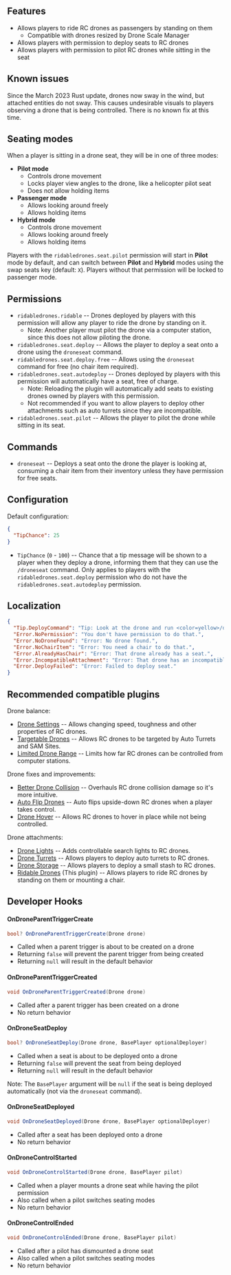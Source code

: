 ## Features

- Allows players to ride RC drones as passengers by standing on them
  - Compatible with drones resized by Drone Scale Manager
- Allows players with permission to deploy seats to RC drones
- Allows players with permission to pilot RC drones while sitting in the seat

## Known issues

Since the March 2023 Rust update, drones now sway in the wind, but attached entities do not sway. This causes undesirable visuals to players observing a drone that is being controlled. There is no known fix at this time.

## Seating modes

When a player is sitting in a drone seat, they will be in one of three modes:

- **Pilot mode**
  - Controls drone movement
  - Locks player view angles to the drone, like a helicopter pilot seat
  - Does not allow holding items
- **Passenger mode**
  - Allows looking around freely
  - Allows holding items
- **Hybrid mode**
  - Controls drone movement
  - Allows looking around freely
  - Allows holding items

Players with the `ridabledrones.seat.pilot` permission will start in **Pilot** mode by default, and can switch between **Pilot** and **Hybrid** modes using the swap seats key (default: `X`). Players without that permission will be locked to passenger mode.

## Permissions

- `ridabledrones.ridable` -- Drones deployed by players with this permission will allow any player to ride the drone by standing on it.
  - Note: Another player must pilot the drone via a computer station, since this does not allow piloting the drone.
- `ridabledrones.seat.deploy` -- Allows the player to deploy a seat onto a drone using the `droneseat` command.
- `ridabledrones.seat.deploy.free` -- Allows using the `droneseat` command for free (no chair item required).
- `ridabledrones.seat.autodeploy` -- Drones deployed by players with this permission will automatically have a seat, free of charge.
  - Note: Reloading the plugin will automatically add seats to existing drones owned by players with this permission.
  - Not recommended if you want to allow players to deploy other attachments such as auto turrets since they are incompatible.
- `ridabledrones.seat.pilot` -- Allows the player to pilot the drone while sitting in its seat.

## Commands

- `droneseat` -- Deploys a seat onto the drone the player is looking at, consuming a chair item from their inventory unless they have permission for free seats.

## Configuration

Default configuration:

```json
{
  "TipChance": 25
}
```

- `TipChance` (`0` - `100`) -- Chance that a tip message will be shown to a player when they deploy a drone, informing them that they can use the `/droneseat` command. Only applies to players with the `ridabledrones.seat.deploy` permission who do not have the `ridabledrones.seat.autodeploy` permission.

## Localization

```json
{
  "Tip.DeployCommand": "Tip: Look at the drone and run <color=yellow>/droneseat</color> to deploy a seat.",
  "Error.NoPermission": "You don't have permission to do that.",
  "Error.NoDroneFound": "Error: No drone found.",
  "Error.NoChairItem": "Error: You need a chair to do that.",
  "Error.AlreadyHasChair": "Error: That drone already has a seat.",
  "Error.IncompatibleAttachment": "Error: That drone has an incompatible attachment.",
  "Error.DeployFailed": "Error: Failed to deploy seat."
}
```

## Recommended compatible plugins

Drone balance:
- [Drone Settings](https://umod.org/plugins/drone-settings) -- Allows changing speed, toughness and other properties of RC drones.
- [Targetable Drones](https://umod.org/plugins/targetable-drones) -- Allows RC drones to be targeted by Auto Turrets and SAM Sites.
- [Limited Drone Range](https://umod.org/plugins/limited-drone-range) -- Limits how far RC drones can be controlled from computer stations.

Drone fixes and improvements:
- [Better Drone Collision](https://umod.org/plugins/better-drone-collision) -- Overhauls RC drone collision damage so it's more intuitive.
- [Auto Flip Drones](https://umod.org/plugins/auto-flip-drones) -- Auto flips upside-down RC drones when a player takes control.
- [Drone Hover](https://umod.org/plugins/drone-hover) -- Allows RC drones to hover in place while not being controlled.

Drone attachments:
- [Drone Lights](https://umod.org/plugins/drone-lights) -- Adds controllable search lights to RC drones.
- [Drone Turrets](https://umod.org/plugins/drone-turrets) -- Allows players to deploy auto turrets to RC drones.
- [Drone Storage](https://umod.org/plugins/drone-storage) -- Allows players to deploy a small stash to RC drones.
- [Ridable Drones](https://umod.org/plugins/ridable-drones) (This plugin) -- Allows players to ride RC drones by standing on them or mounting a chair.

## Developer Hooks

#### OnDroneParentTriggerCreate

```csharp
bool? OnDroneParentTriggerCreate(Drone drone)
```

- Called when a parent trigger is about to be created on a drone
- Returning `false` will prevent the parent trigger from being created
- Returning `null` will result in the default behavior

#### OnDroneParentTriggerCreated

```csharp
void OnDroneParentTriggerCreated(Drone drone)
```

- Called after a parent trigger has been created on a drone
- No return behavior

#### OnDroneSeatDeploy

```csharp
bool? OnDroneSeatDeploy(Drone drone, BasePlayer optionalDeployer)
```

- Called when a seat is about to be deployed onto a drone
- Returning `false` will prevent the seat from being deployed
- Returning `null` will result in the default behavior

Note: The `BasePlayer` argument will be `null` if the seat is being deployed automatically (not via the `droneseat` command).

#### OnDroneSeatDeployed

```csharp
void OnDroneSeatDeployed(Drone drone, BasePlayer optionalDeployer)
```

- Called after a seat has been deployed onto a drone
- No return behavior

#### OnDroneControlStarted

```csharp
void OnDroneControlStarted(Drone drone, BasePlayer pilot)
```

- Called when a player mounts a drone seat while having the pilot permission
- Also called when a pilot switches seating modes
- No return behavior

#### OnDroneControlEnded

```csharp
void OnDroneControlEnded(Drone drone, BasePlayer pilot)
```

- Called after a pilot has dismounted a drone seat
- Also called when a pilot switches seating modes
- No return behavior
